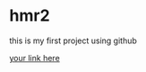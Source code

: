 # hmr2
this is my first project using github

[your link here](https://www.youtube.com/watch?v=ISXr41UowOo&t=1s)

